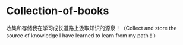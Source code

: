 # Collection-of-books
收集和存储我在学习成长道路上汲取知识的源泉！（Collect and store the source of knowledge I have learned to learn from my path！）
